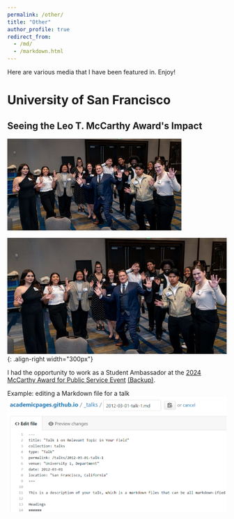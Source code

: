 ```yaml
---
permalink: /other/
title: "Other"
author_profile: true
redirect_from: 
  - /md/
  - /markdown.html
---
```



Here are various media that I have been featured in. Enjoy!

# University of San Francisco

## Seeing the Leo T. McCarthy Award's Impact

<img src="../images/mcCarthyAward.jpg" alt="Group Photo 1" width="400" />

![Group Photo](../images/mcCarthyAward.JPG){: .align-right width="300px"}

I had the opportunity to work as a Student Ambassador at the [2024 McCarthy Award for Public Service Event](https://usfblogs.usfca.edu/mccarthy/2025/02/14/seeing-the-leo-t-mccarthy-awards-impact/) [(Backup)](/files/mcCarthyAward.html).


Example: editing a Markdown file for a talk
![Editing a Markdown file for a talk](../images/editing-talk.png)